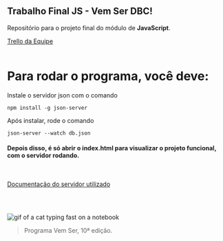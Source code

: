 
## Trabalho Final JS - Vem Ser DBC!

Repositório para o projeto final do módulo de **JavaScript**.
<br />

[Trello da Equipe](https://trello.com/invite/b/bqkmuOca/ATTIe5a432457c0e2c1ac465bd7ae22554e39D2FF326/trabalho-final-js)
<br />
<br />

# Para rodar o programa, você deve:

Instale o servidor json com o comando

    npm install -g json-server

Após instalar, rode o comando

    json-server --watch db.json
    
#### Depois disso, é só abrir o index.html para visualizar o projeto funcional, com o servidor rodando.

<br />

[Documentação do servidor utilizado](https://github.com/typicode/json-server)


##

<br />

![gif of a cat typing fast on a notebook](https://media.tenor.com/y2JXkY1pXkwAAAAM/cat-computer.gif)
<br />
> Programa Vem Ser, 10ª edição.
